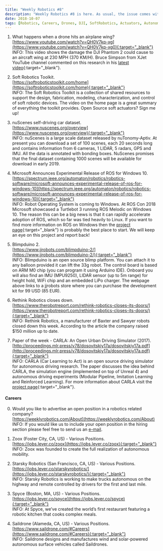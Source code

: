 ```yaml
---
title: "Weekly Robotics #8"
description: "Weekly Robotics #8 is here. As usual, the issue comes with 7 robotics related links and a list of 4 companies seeking employees for Robotics related projects."
date: 2018-10-07
tags: [Robotics, Careers, Drones, DJI, SoftRobotics, Actuators, AutonomousCars, Dataset, nuScenes, FlightControllers]
---
```


1) What happens when a drone hits an airplane wing?
<br>[https://www.youtube.com/watch?v=QH0V7kp-xg](https://www.youtube.com/watch?v=QH0V7kp-xg0){:target="_blank"}<br>
INFO: This video shows the damage the DJI Phantom 2 could cause to an aircraft wing at 230 MPH (370 KM/H). Bruce Simpson from XJet YouTube channel commented on this research in his [latest video](https://youtu.be/CDvgQUy4Z_w?t=237){:target="_blank"}.

2) Soft Robotics Toolkit.
<br>[https://softroboticstoolkit.com/home](https://softroboticstoolkit.com/home){:target="_blank"}<br>
INFO: The Soft Robotics Toolkit is a collection of shared resources to support the design, fabrication, modeling, characterization, and control of soft robotic devices. The video on the home page is a great summary of everything the toolkit provides. Open Source soft actuators? Sign me up! 

3) nuScenes self-driving car dataset.
<br>[https://www.nuscenes.org/overview](https://www.nuscenes.org/overview){:target="_blank"}<br>
INFO: nuScenes is a large scale dataset released by nuTonomy-Aptiv. At present you can download a set of 100 scenes, each 20 seconds long and contains information from 6 cameras, 1 LIDAR, 5 radars, GPS and IMU. All the data is annotated with bonding boxes. NuScenes promises that the final dataset containing 1000 scenes will be available for download in early 2019.   

4) Microsoft Announces Experimental Release of ROS for Windows 10.
<br>[https://spectrum.ieee.org/automaton/robotics/robotics-software/microsoft-announces-experimental-release-of-ros-for-windows-10](https://spectrum.ieee.org/automaton/robotics/robotics-software/microsoft-announces-experimental-release-of-ros-for-windows-10){:target="_blank"}<br>
INFO: Robot Operating System is coming to Windows. At ROS Con 2018 Microsoft showcased a Turtlebot 3 running ROS Melodic on Windows 10. The reason this can be a big news is that it can rapidly accelerate adoption of ROS, which so far was tied heavily to Linux. If you want to find more information on ROS on Windows then the [project page](https://ros-win.visualstudio.com/ros-win){:target="_blank"} is probably the best place to start. We will keep an eye on this project and report back!

5) Blimpduino 2.
<br>[https://www.jjrobots.com/blimpduino-2/](https://www.jjrobots.com/blimpduino-2/){:target="_blank"}<br>
INFO: Blimpduino is an open source blimp platform. You can attach it to any balloon provided it can lift the 33g robot. The control board is based on ARM M0 chip (you can program it using Arduino IDE). Onboard you will also find an IMU (MPU9250), LIDAR sensor (up to 5m range) for height hold, WiFi chip and an embedded LiPo charger. The webpage above links to a jjrobots store where you can purchase the development kit for 99 USD (85 EUR). 

6) Rethink Robotics closes down.
<br>[https://www.therobotreport.com/rethink-robotics-closes-its-doors/](https://www.therobotreport.com/rethink-robotics-closes-its-doors/){:target="_blank"}<br>
INFO: Rethink Robotics, a manufacturer of Baxter and Sawyer robots closed down this week. According to the article the company raised $150 million up to date. 

7) Paper of the week - CARLA: An Open Urban Driving Simulator (2017).
<br>[http://proceedings.mlr.press/v78/dosovitskiy17a/dosovitskiy17a.pdf](http://proceedings.mlr.press/v78/dosovitskiy17a/dosovitskiy17a.pdf){:target="_blank"}<br>
INFO: CARLA (Car Learning to Act) is an open source driving simulator for autonomous driving research. The paper discusses the idea behind CARLA, the simulation engine (implemented on top of Unreal 4) and autonomous driving experiments (Modular Pipeline, Imitation Learning and Reinforced Learning). For more information about CARLA visit the [project page](http://carla.org/){:target="_blank"}.


#### Careers

0) Would you like to advertise an open position in a robotics related company?
<br>[https://weeklyrobotics.com/About](https://weeklyrobotics.com/About)<br>
INFO: If you would like us to include your open position in the hiring section please feel free to send us an [e-mail](mailto:careers@weeklyrobotics.com).

1) Zoox (Foster City, CA, US) - Various Positions.
<br>[https://jobs.lever.co/zoox](https://jobs.lever.co/zoox){:target="_blank"}<br>
INFO: Zoox was founded to create the full realization of autonomous mobility.

2) Starsky Robotics (San Francisco, CA, US) - Various Positions.
<br>[https://jobs.lever.co/starskyrobotics/](https://jobs.lever.co/starskyrobotics/){:target="_blank"}<br>
INFO: Starsky Robotics is working to make trucks autonomous on the highway and remote controlled by drivers for the first and last mile.

3) Spyce (Boston, MA, US) - Various Positions.
<br>[https://jobs.lever.co/spyce](https://jobs.lever.co/spyce){:target="_blank"}<br>
INFO: At Spyce, we’ve created the world’s first restaurant featuring a robotic kitchen that cooks complex meals.

4) Saildrone (Alameda, CA, US) - Various Positions.
<br>[https://www.saildrone.com/#Careers](https://www.saildrone.com/#Careers){:target="_blank"}<br>
INFO: Saildrone designs and manufactures wind and solar-powered autonomous surface vehicles called Saildrones.
